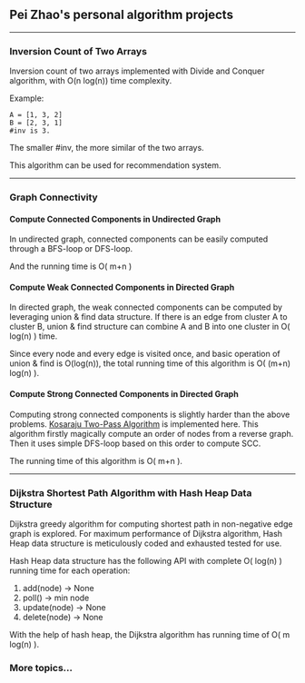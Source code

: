 ## Pei Zhao's personal algorithm projects

---
### Inversion Count of Two Arrays
Inversion count of two arrays implemented with Divide and Conquer
algorithm, with O(n log(n)) time complexity.

Example:

    A = [1, 3, 2]
    B = [2, 3, 1]
    #inv is 3.

The smaller #inv, the more similar of the two arrays.

This algorithm can be used for recommendation system.


---
### Graph Connectivity
#### Compute Connected Components in Undirected Graph
In undirected graph, connected components can be easily computed
through a BFS-loop or DFS-loop.

And the running time is O( m+n )

#### Compute Weak Connected Components in Directed Graph
In directed graph, the weak connected components can be computed
by leveraging union & find data structure. If there is an edge from
cluster A to cluster B, union & find structure can combine A and B into
one cluster in O( log(n) ) time.

Since every node and every edge is visited once, and basic operation
of union & find is O(log(n)), the total running time of this algorithm
is O( (m+n) log(n) ).

#### Compute Strong Connected Components in Directed Graph
Computing strong connected components is slightly harder than the
above problems.
[Kosaraju Two-Pass Algorithm](https://en.wikipedia.org/wiki/Kosaraju%27s_algorithm)
is implemented here. This algorithm firstly magically compute an order
of nodes from a reverse graph. Then it uses simple DFS-loop based on
this order to compute SCC.

The running time of this algorithm is O( m+n ).

---
### Dijkstra Shortest Path Algorithm with Hash Heap Data Structure
Dijkstra greedy algorithm for computing shortest path in non-negative
edge graph is explored. For maximum performance of Dijkstra algorithm,
Hash Heap data structure is meticulously coded and exhausted tested
for use.

Hash Heap data structure has the following API with complete
O( log(n) ) running time for each operation:

1. add(node) -> None
2. poll() -> min node
3. update(node) -> None
4. delete(node) -> None

With the help of hash heap, the Dijkstra algorithm has running time of
O( m log(n) ).

### More topics...
